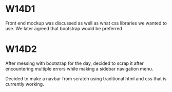 # W14D1

Front end mockup was discussed as well as what css libraries
we wanted to use.
We later agreed that bootstrap would be preferred


# W14D2

After messing with bootstrap for the day, decided to scrap it after encountering multiple errors
while making a sidebar navigation menu.

Decided to make a navbar from scratch using traditional html and css that is currently working.
